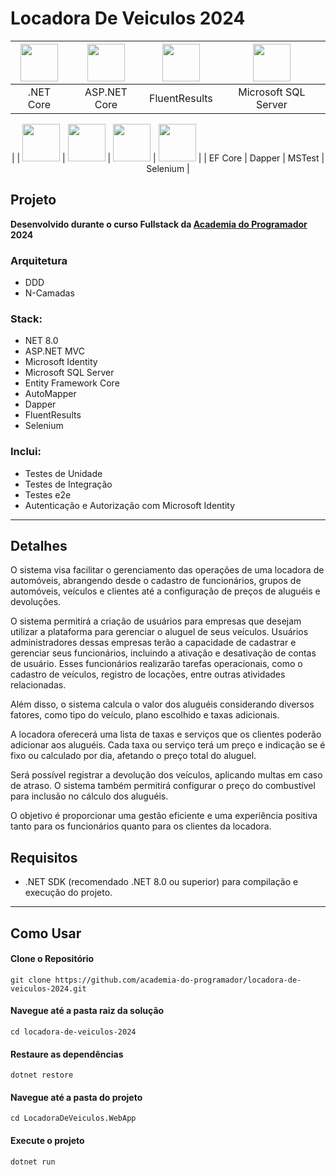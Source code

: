 # Locadora De Veiculos 2024

<div align="center">

| <img width="60" src="https://user-images.githubusercontent.com/25181517/121405754-b4f48f80-c95d-11eb-8893-fc325bde617f.png"> | <img width="60" src="https://miro.medium.com/v2/resize:fit:300/0*cdEEkdP1WAuz-Xkb.png"> | <img width="60" src="https://raw.githubusercontent.com/altmann/FluentResults/master/resources/icons/FluentResults-Icon-64.png"> | <img width="60" src="https://rodrigoesilva.wordpress.com/wp-content/uploads/2011/04/sqlserver_sql_server_2008_logo.png"> |
|:---:|:---:|:---:|:---:|
| .NET Core | ASP.NET Core | FluentResults | Microsoft SQL Server |
|
| <img width="60" src="https://www.infoport.es/wp-content/uploads/2023/09/entity-core.png"> | <img width="60" src="https://api.nuget.org/v3-flatcontainer/dapper/2.1.35/icon"> | <img width="60" src="https://www.lambdatest.com/blog/wp-content/uploads/2021/03/MSTest.png"> | <img width="60" src="https://user-images.githubusercontent.com/25181517/184103699-d1b83c07-2d83-4d99-9a1e-83bd89e08117.png"> |
| EF Core | Dapper | MSTest | Selenium |

</div>

## Projeto
**Desenvolvido durante o curso Fullstack da [Academia do Programador](https://www.academiadoprogramador.net) 2024**

### Arquitetura
- DDD
- N-Camadas

### Stack:
- NET 8.0
- ASP.NET MVC
- Microsoft Identity
- Microsoft SQL Server
- Entity Framework Core
- AutoMapper
- Dapper
- FluentResults
- Selenium

### Inclui:
- Testes de Unidade
- Testes de Integração
- Testes e2e
- Autenticação e Autorização com Microsoft Identity
---

## Detalhes

O sistema visa facilitar o gerenciamento das operações de uma locadora de automóveis,
abrangendo desde o cadastro de funcionários, grupos de automóveis, veículos e clientes até a
configuração de preços de aluguéis e devoluções.

O sistema permitirá a criação de usuários para empresas que desejam utilizar a plataforma para
gerenciar o aluguel de seus veículos. Usuários administradores dessas empresas terão a
capacidade de cadastrar e gerenciar seus funcionários, incluindo a ativação e desativação de
contas de usuário. Esses funcionários realizarão tarefas operacionais, como o cadastro de veículos,
registro de locações, entre outras atividades relacionadas.

Além disso, o sistema calcula o valor dos aluguéis considerando diversos fatores, como tipo do
veículo, plano escolhido e taxas adicionais.

A locadora oferecerá uma lista de taxas e serviços que os clientes poderão adicionar aos aluguéis.
Cada taxa ou serviço terá um preço e indicação se é fixo ou calculado por dia, afetando o preço
total do aluguel.

Será possível registrar a devolução dos veículos, aplicando multas em caso de atraso. O sistema
também permitirá configurar o preço do combustível para inclusão no cálculo dos aluguéis.

O objetivo é proporcionar uma gestão eficiente e uma experiência positiva tanto para os
funcionários quanto para os clientes da locadora.

## Requisitos

- .NET SDK (recomendado .NET 8.0 ou superior) para compilação e execução do projeto.
---
## Como Usar

#### Clone o Repositório
```
git clone https://github.com/academia-do-programador/locadora-de-veiculos-2024.git
```

#### Navegue até a pasta raiz da solução
```
cd locadora-de-veiculos-2024
```

#### Restaure as dependências
```
dotnet restore
```

#### Navegue até a pasta do projeto
```
cd LocadoraDeVeiculos.WebApp
```

#### Execute o projeto
```
dotnet run
```
